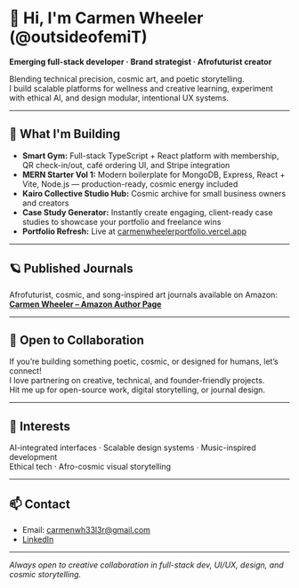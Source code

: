 # 👋 Hi, I'm Carmen Wheeler (@outsideofemiT)

**Emerging full-stack developer · Brand strategist · Afrofuturist creator**

Blending technical precision, cosmic art, and poetic storytelling.  
I build scalable platforms for wellness and creative learning, experiment with ethical AI, and design modular, intentional UX systems.

---

## 🌌 What I'm Building

- **Smart Gym:** Full-stack TypeScript + React platform with membership, QR check-in/out, café ordering UI, and Stripe integration
- **MERN Starter Vol 1:** Modern boilerplate for MongoDB, Express, React + Vite, Node.js — production-ready, cosmic energy included
- **Kairo Collective Studio Hub:** Cosmic archive for small business owners and creators
- **Case Study Generator:** Instantly create engaging, client-ready case studies to showcase your portfolio and freelance wins
- **Portfolio Refresh:** Live at [carmenwheelerportfolio.vercel.app](https://carmenwheelerportfolio.vercel.app)

---

## 🪐 Published Journals

Afrofuturist, cosmic, and song-inspired art journals available on Amazon:  
[**Carmen Wheeler – Amazon Author Page**](https://www.amazon.com/stores/CARMEN-WHEELER/author/B0FX3B9PS9?ref=ap_rdr&isDramIntegrated=true&shoppingPortalEnabled=true&ccs_id=79f179b3-0601-4070-b857-61fdc95f0f2d)

---

## 🤝 Open to Collaboration

If you’re building something poetic, cosmic, or designed for humans, let’s connect!  
I love partnering on creative, technical, and founder-friendly projects.  
Hit me up for open-source work, digital storytelling, or journal design.

---

## 🖤 Interests

AI-integrated interfaces · Scalable design systems · Music-inspired development  
Ethical tech · Afro-cosmic visual storytelling

---

## 📫 Contact

- Email: carmenwh33l3r@gmail.com
- [LinkedIn](https://linkedin.com/in/carmenwheeler)

---

*Always open to creative collaboration in full-stack dev, UI/UX, design, and cosmic storytelling.*
